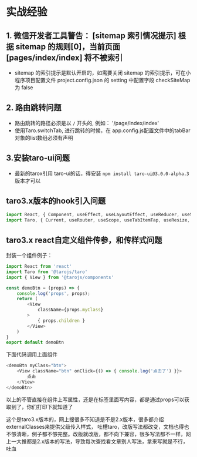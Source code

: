 # 实战经验

## 1. 微信开发者工具警告： [sitemap 索引情况提示] 根据 sitemap 的规则[0]，当前页面 [pages/index/index] 将不被索引

- sitemap 的索引提示是默认开启的，如需要关闭 sitemap 的索引提示，可在小程序项目配置文件 project.config.json 的 setting 中配置字段 checkSiteMap为 false

## 2. 路由跳转问题

- 路由跳转的路径必须是以 `/` 开头的, 例如： '/page/index/index'
- 使用Taro.switchTab, 进行跳转的时候，在 app.config.js配置文件中的tabBar对象的list数组必须有声明

## 3.安装taro-ui问题

- 最新的tarox引用 taro-ui的话，得安装 `npm install taro-ui@3.0.0-alpha.3` 版本才可以

## taro3.x版本的hook引入问题

```js
import React, { Component, useEffect, useLayoutEffect, useReducer, useState, useContext, useRef, useCallback, useMemo, } from 'react'
import Taro, { Current, useRouter, useScope, useTabItemTap, useResize, useReachBottom, usePullDownRefresh, useDidHide, useDidShow, usePageScroll } from '@tarojs/taro'
```

## taro3.x react自定义组件传参，和传样式问题

封装一个组件例子：
```js
import React from 'react'
import Taro from '@tarojs/taro'
import { View } from '@tarojs/components'

const demoBtn = (props) => {
    console.log('props', props);
    return (
        <View
            className={props.myClass}
        >
            { props.children }
        </View>
    )
}
export default demoBtn
```

下面代码调用上面组件

```js
<demoBtn myClass="btn">
    <View className="btn" onClick={() => { console.log('点击了') }}>
        点击
    </View>
</demoBtn>
```

以上的不管直接在组件上写属性，还是在标签里面写内容，都是通过props可以获取到了，你们打印下就知道了

这个是taro3.x版本的，网上搜很多不知道是不是2.x版本，很多都介绍externalClasses来提供父级传入样式， 吐槽taro，改版写法都改变，文档也得也不够清晰，例子都不够完整。改版就改版，都不向下兼容，很多写法都不一样，网上一大推都是2.x版本的写法，导致每次查找看文章别人写法，拿来写就是不行，吐血